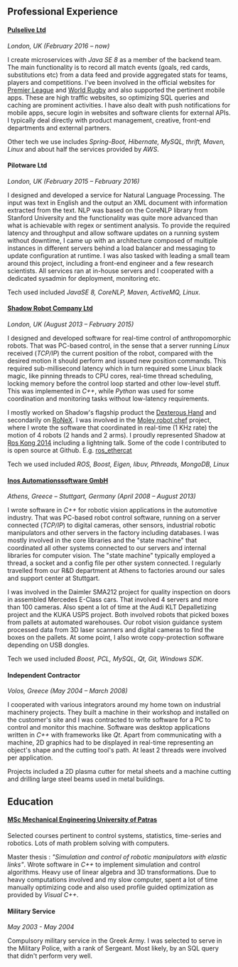 ## Professional Experience

#### [Pulselive Ltd](http://pulselive.com/)
*London, UK (February 2016 – now)*

I create microservices with *Java SE 8* as a member of the backend team. The main functionality is to
record all match events (goals, red cards, substitutions etc) from a data feed and provide aggregated stats for teams,
players and competitions. I've been involved in the official websites for [Premier League](https://www.premierleague.com)
and [World Rugby](http://www.worldrugby.org) and also supported the pertinent mobile apps.
These are high traffic websites, so optimizing SQL queries and caching are prominent activities.
I have also dealt with push notifications for mobile apps, secure login in websites and software clients
for external APIs. I typically deal directly with product management, creative, front-end departments
and external partners.

Other tech we use includes *Spring-Boot, Hibernate, MySQL, thrift, Maven, Linux* and about
half the services provided by *AWS*.

#### Pilotware Ltd
*London, UK (February 2015 – February 2016)*

I designed and developed a service for Natural Language Processing. The input was text in English and
the output an XML document with information extracted from the text. NLP was based on the CoreNLP library
from Stanford University and the functionality was quite more advanced than what is achievable with regex or sentiment analysis.
To provide the required latency and throughput and allow software updates on a running system without downtime,
I came up with an architecture composed of multiple instances in different servers behind a load balancer and messaging to update
configuration at runtime. I was also tasked with leading a small team around this project, including a
front-end engineer and a few research scientists. All services ran at in-house servers and I cooperated
with a dedicated sysadmin for deployment, monitoring etc.

Tech used included *JavaSE 8, CoreNLP, Maven, ActiveMQ, Linux.*

#### [Shadow Robot Company Ltd](https://www.shadowrobot.com)
*London, UK (August 2013 – February 2015)*

I designed and developed software for real-time control of anthropomorphic robots.
That was PC-based control, in the sense that a server running *Linux* received (*TCP/IP*) the current position of the robot,
compared with the desired motion it should perform and issued new position commands. This required
sub-millisecond latency which in turn required some Linux black magic, like pinning threads to CPU cores,
real-time thread scheduling, locking memory before the control loop started and other low-level stuff.
This was implemented in *C++*, while *Python* was used for some coordination and monitoring tasks without low-latency requirements.

I mostly worked on Shadow's flagship product the [Dexterous Hand](https://www.shadowrobot.com/products/dexterous-hand)
and secondarily on [RoNeX](https://www.shadowrobot.com/ronex-available-for-pre-order/).
I was involved in the [Moley robot chef](https://www.bbc.co.uk/news/science-environment-32282131) project, where I wrote the software that
coordinated in real-time (1 KHz rate) the motion of 4 robots (2 hands and 2 arms). I proudly represented
Shadow at [Ros Kong 2014](https://events.osrfoundation.org/ros-kong-2014/) including a lightning talk.
Some of the code I contributed to is open source at Github. E.g. [ros_ethercat](https://github.com/shadow-robot/ros_ethercat)

Tech we used included *ROS, Boost, Eigen, libuv, Pthreads, MongoDB, Linux*

#### [Inos Automationssoftware GmbH](http://www.inos-automation.de/index.php/en/)
*Athens, Greece – Stuttgart, Germany (April 2008 – August 2013)*

I wrote software in *C++* for robotic vision applications in the automotive industry.
That was PC-based robot control software, running on a server connected (*TCP/IP*) to digital cameras,
other sensors, industrial robotic manipulators and other servers in the factory including databases.
I was mostly involved in the core libraries and the "state machine" that coordinated all other
systems connected to our servers and internal libraries for computer vision. The "state machine"
typically employed a thread, a socket and a config file per other system connected.
I regularly travelled from our R&D department at Athens to factories around our sales and support center at Stuttgart.

I was involved in the Daimler SMA212 project for quality inspection on doors in assembled
Mercedes E-Class cars. That involved 4 servers and more than 100 cameras. Also spent a lot of time
at the Audi KLT Depalletizing project and the KUKA USPS project. Both involved robots that picked boxes from pallets
at automated warehouses. Our robot vision guidance system processed data from 3D laser scanners and
digital cameras to find the boxes on the pallets. At some point, I also wrote copy-protection software
depending on USB dongles.

Tech we used included *Boost, PCL, MySQL, Qt, Git, Windows SDK*.

#### Independent Contractor
*Volos, Greece (May 2004 – March 2008)*

I cooperated with various integrators around my home town on industrial machinery projects.
They built a machine in their workshop and installed on the customer's site and I was contracted to write
software for a PC to control and monitor this machine. Software was desktop applications
written in *C++* with frameworks like *Qt*. Apart from communicating with a machine, 2D graphics
had to be displayed in real-time representing an object's shape and the cutting tool's path. At least
2 threads were involved per application.

Projects included a 2D plasma cutter for metal sheets and a machine cutting and drilling large steel beams
used in metal buildings.

## Education
#### [MSc Mechanical Engineering University of Patras](http://www.mead.upatras.gr/lang_en/)

Selected courses pertinent to control systems, statistics, time-series and robotics. Lots of math problem
solving with computers.

Master thesis : *"Simulation and control of robotic manipulators with elastic links"*. Wrote software
in *C++* to implement simulation and control algorithms. Heavy use of linear algebra and 3D transformations.
Due to heavy computations involved and my slow computer, spent a lot of time manually optimizing code and
also used profile guided optimization as provided by *Visual C++*.

#### Military Service
*May 2003 - May 2004*

Compulsory military service in the Greek Army. I was selected to serve in the Military Police, with a rank
of Sergeant. Most likely, by an SQL query that didn't perform very well.
